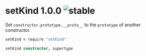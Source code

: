
# setKind 1.0.0 ![stable](https://img.shields.io/badge/stability-stable-4EBA0F.svg?style=flat)

Set `constructor.prototype.__proto__` to the `prototype` of another constructor.

```coffee
setKind = require "setKind"

setKind constructor, supertype
```
